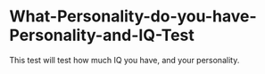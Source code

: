 # What-Personality-do-you-have-Personality-and-IQ-Test
This test will test how much IQ you have, and your personality. 
